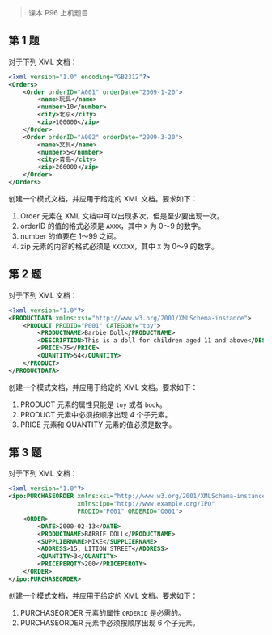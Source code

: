 > 课本 P96 上机题目



## 第 1 题

对于下列 XML 文档：

```xml
<?xml version="1.0" encoding="GB2312"?>
<Orders>
    <Order orderID="A001" orderDate="2009-1-20">
        <name>玩具</name>
        <number>10</number>
        <city>北京</city>
        <zip>100000</zip>
    </Order>
    <Order orderID="A002" orderDate="2009-3-20">
        <name>文具</name>
        <number>5</number>
        <city>青岛</city>
        <zip>266000</zip>
    </Order>       
</Orders>
```

创建一个模式文档，并应用于给定的 XML 文档。要求如下：

1. Order 元素在 XML 文档中可以出现多次，但是至少要出现一次。
2. orderID 的值的格式必须是 `AXXX`，其中 `X` 为 0～9 的数字。
3. number 的值要在 1～99 之间。
4. zip 元素的内容的格式必须是 `XXXXXX`，其中 `X` 为 0～9 的数字。



## 第 2 题

对于下列 XML 文档：

```xml
<?xml version="1.0"?>
<PRODUCTDATA xmlns:xsi="http://www.w3.org/2001/XMLSchema-instance">
    <PRODUCT PRODID="P001" CATEGORY="toy">
        <PRODUCTNAME>Barbie Doll</PRODUCTNAME>
        <DESCRIPTION>This is a doll for children aged 11 and above</DESCRIPTION>
        <PRICE>75</PRICE>
        <QUANTITY>54</QUANTITY>
    </PRODUCT>
</PRODUCTDATA>
```

创建一个模式文档，并应用于给定的 XML 文档。要求如下：

1. PRODUCT 元素的属性只能是 `toy` 或者 `book`。
2. PRODUCT 元素中必须按顺序出现 4 个子元素。
3. PRICE 元素和 QUANTITY 元素的值必须是数字。



## 第 3 题

对于下列 XML 文档：

```xml
<?xml version="1.0"?>
<ipo:PURCHASEORDER xmlns:xsi="http://www.w3.org/2001/XMLSchema-instance"
                   xmlns:ipo="http://www.example.org/IPO"
                   PRODID="P001" ORDERID="O001">
    <ORDER>
        <DATE>2000-02-13</DATE>
        <PRODUCTNAME>BARBIE DOLL</PRODUCTNAME>
        <SUPPLIERNAME>MIKE</SUPPLIERNAME>
        <ADDRESS>15, LITION STREET</ADDRESS>
        <QUANTITY>3</QUANTITY>
        <PRICEPERQTY>200</PRICEPERQTY>
    </ORDER>
</ipo:PURCHASEORDER>
```

创建一个模式文档，并应用于给定的 XML 文档。要求如下：

1. PURCHASEORDER 元素的属性 `ORDERID` 是必需的。
2. PURCHASEORDER 元素中必须按顺序出现 6 个子元素。
